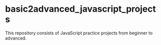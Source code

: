 # basic2advanced_javascript_projects
This repository consists of JavaScript practice projects from beginner to advanced.

